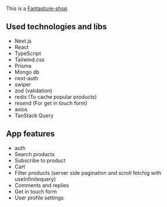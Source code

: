 This is a [Fantasture-shop]([https://nextjs.org/](https://fantasture-shop.vercel.app/))

## Used technologies and libs
- Next.js
- React
- TypeScript
- Tailwind.css
- Prisma
- Mongo db
- next-auth
- swiper
- zod (validation)
- redis (To cache popular products)
- resend (For get in touch form)
- axios
- TanStack Query

## App features
- auth
- Search products
- Subscribe to product
- Cart
- Filter products (server side pagination and scroll fetchig with useInfinitequery)
- Comments and replies
- Get in touch form
- User profile settings
